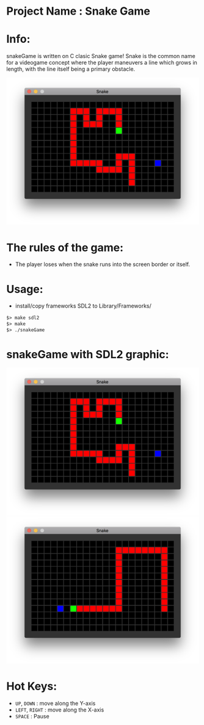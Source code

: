 # Project Name : Snake Game

# Info:
snakeGame is written on C clasic Snake game!
Snake is the common name for a videogame concept where the player maneuvers a line which grows in length, with the line itself being a primary obstacle.

![snakeGame](/snake000.png?raw=true "snakeGame")

# The rules of the game:
 - The player loses when the snake runs into the screen border or itself.

# Usage:
- install/copy frameworks SDL2 to Library/Frameworks/
```
$> make sdl2
$> make
$> ./snakeGame
```
# snakeGame with SDL2 graphic:
![snakeGame](/snake000.png?raw=true "snakeGame")
![snakeGame](/snake001.png?raw=true "snakeGame")

# Hot Keys:
  * `UP`, `DOWN` : move along the Y-axis
  * `LEFT`, `RIGHT` : move along the X-axis
  * `SPACE` : Pause
